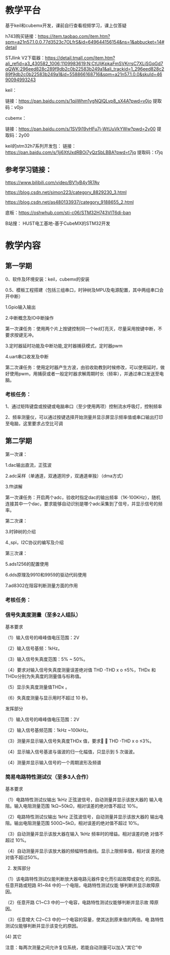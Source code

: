 # 教学平台

基于keil和cubemx开发，课前自行查看视频学习，课上仅答疑

h743购买链接：https://item.taobao.com/item.htm?spm=a21n57.1.0.0.77d3523c7OLfrS&id=649644156154&ns=1&abbucket=14#detail

STJlink V2下载器：https://detail.tmall.com/item.htm?ali_refid=a3_430582_1006:1109983619:N:CtUIjKpkaFmSVKrrsC7XLjSGqGd7qQWK:296eed828c289f9db2c0b22583b249a1&ali_trackid=1_296eed828c289f9db2c0b22583b249a1&id=558866168716&spm=a21n57.1.0.0&skuId=4690094993243

keil：

链接：https://pan.baidu.com/s/1qjiWhm1ygNQlQLvp8_sX4A?pwd=v0jo
提取码：v0jo

cubemx：

链接：https://pan.baidu.com/s/1SV9i19vHFu7j-WtUuVkYWw?pwd=2y00
提取码：2y00

keil的stm32h7系列开发包：
链接：https://pan.baidu.com/s/1jj6XtUxdRBOi7yQzSbLBBA?pwd=t7jq
提取码：t7jq

## 参考学习链接：
https://www.bilibili.com/video/BV1yB4y1R7Av

https://blog.csdn.net/simon223/category_8829230_3.html

https://blog.csdn.net/as480133937/category_9188655_2.html

底板：https://oshwhub.com/sti-c06/STM32H743VIT6di-ban

B站搜： HUST电工基地-基于CubeMX的STM32开发

# 教学内容

## 第一学期

0、软件及环境安装：keil，cubemx的安装

0.5、模板工程搭建（包括三组串口，时钟树及MPU及电源配置，其中两组串口会开中断）

1.Gpio输入输出

2.中断概念及IO中断操作

第一次课任务：使用两个片上按键控制同一个led灯亮灭，尽量采用按键中断，不要求按键无冲。

3.定时器延时功能及中断功能,定时器捕获模式，定时器pwm

4.uart串口收发及中断

第二次课任务：使用定时器产生方波，由验收助教到时候修改，可以使用延时，做好使用pwm，用捕获或者一般定时器求解周期时长（频率），并通过串口发送至电脑。

### 考核任务：

1、通过矩阵键盘或按键或电脑串口（至少使用两项）控制流水呼吸灯，控制频率

2、频率测量仪，可以通过按键选择开始测量并显示屏显示频率值或串口输出打印至电脑，这里要求占空比可调

## 第二学期

第一次课：

1.dac输出直流，正弦波

2.adc采样（单通道，双通道同步，双通道单独）（dma方式）

3.fft讲解

第一次课任务：开启两个adc，验收时指定dac的输出频率（1K-100KHz），随机连接其中一个dac，要求能够自动识别是哪个adc采集到了信号，并显示信号的频率。

第二次课：

3.时钟树的介绍

4.,spi，I2C协议的编写及介绍

第三次课：

5.ads1256的配置使用

6.dds原理及9910和9959的驱动代码使用

7.ad8302在阻容判断测量方面的作用

### 考核任务：

### 信号失真度测量（至多2人组队）

基本要求

（1）输入信号的峰峰值电压范围：2V

（2）输入信号基频：1kHz。

（3）输入信号失真度范围：5% ~ 50%。

（4）要求对输入信号失真度测量误差绝对值 THD -THD x o ≤5%，THDx 和THDo分别为失真度的测量值与标称值。

（5）显示失真度测量值THDx 。

（6）失真度测量与显示用时不超过 10 秒。

发挥部分

（1）输入信号的峰峰值电压范围：2V

（2）输入信号基频范围：1kHz ~100kHz。

（3）测量并显示输入信号失真度THDx 值，要求  THD -THD x o ≤3%。

（4）显示输入信号基波与谐波的归一化幅值，只显示到 5 次谐波。

（4）测量并显示输入信号的一个周期波形及频谱


### 简易电路特性测试仪（至多3人合作）

基本要求

（1）电路特性测试仪输出 1kHz 正弦波信号，自动测量并显示该放大器的
输入电阻。输入电阻测量范围 1kΩ~50kΩ，相对误差的绝对值不超过
10%。

（2）电路特性测试仪输出 1kHz 正弦波信号，自动测量并显示该放大器的
输出电阻。输出电阻测量范围 500Ω~5kΩ，相对误差的绝对值不超过
10%。

（3）自动测量并显示该放大器在输入 1kHz 频率时的增益。相对误差的绝
对值不超过 10%。

（4）自动测量并显示该放大器的频幅特性曲线。显示上限频率值，相对误
差的绝对值不超过50%。

2. 发挥部分
 
（1）该电路特性测试仪能判断放大器电路元器件变化而引起故障或变化
的原因。任意开路或短路 R1~R4 中的一个电阻，电路特性测试仪能
够判断并显示故障原因。

（2）任意开路 C1~C3 中的一个电容，电路特性测试仪能够判断并显示故
障原因。

（3）任意增大 C2~C3 中的一个电容的容量，使其达到原来值的两倍。电
路特性测试仪能够判断并显示该变化的原因。

(4) 其它

 注意：每两次测量之间允许复位系统，若能自动测量可以加入“其它”中
